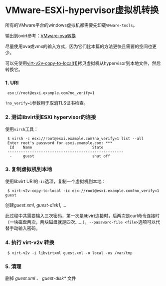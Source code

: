 # VMware-ESXi-hypervisor虚拟机转换

所有的VMware平台的windows虚拟机都需要先卸载`VMware-tools`。

输出到ovirt参考：[VMware-ova转换](VMware-ova转换.md)

尽量使用ova或vmx的输入方式，因为它们比本篇的方法更快且需要的空间也更少。

可以先使用[virt-v2v-copy-to-local(1)](http://libguestfs.org/virt-v2v-copy-to-local.1.html)拷贝虚拟机从hypervisor到本地文件，然后转换它。

### 1. URI

```shell
 esx://root@esxi.example.com?no_verify=1
```

`?no_verify=1`参数用于取消TLS证书检查。

### 2. 测试libvirt到ESXi hypervisor的连接

使用`virsh`工具：

```shell
 $ virsh -c esx://root@esxi.example.com?no_verify=1 list --all
 Enter root's password for esxi.example.com: ***
  Id    Name                           State
 ----------------------------------------------------
  -     guest                          shut off
```

### 3. 复制虚拟机到本地

使用libvirt URI的`-ic`选项，复制一个虚拟机到本地：

```shell
 $ virt-v2v-copy-to-local -ic esx://root@esxi.example.com?no_verify=1 guest
```

创建*guest.xml*, *guest-disk1*, ...



此过程中共需要输入三次密码，第一次是libvirt连接时，后两次是curl命令连接时（一块磁盘两次，两块磁盘就是四次……），`--password-file <file>`选项可以代替手动输入密码。

### 4. 执行 virt-v2v 转换

```shell
 $ virt-v2v -i libvirtxml guest.xml -o local -os /var/tmp
```

### 5. 清理

删掉 *guest.xml* 、 *guest-disk\** 文件

